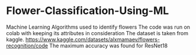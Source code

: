 # Flower-Classification-Using-ML
Machine Learning Algorithms used to identify flowers
The code was run on colab with keeping its attributes in consideration
The dataset is taken from kaggle.
https://www.kaggle.com/datasets/alxmamaev/flowers-recognition/code
The maximum accuracy was found for ResNet18
